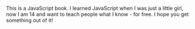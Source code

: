 This is a JavaScript book. I learned JavaScript when I was just a little girl, now I am 14 and want to teach people what I know - for free. I hope you get something out of it!